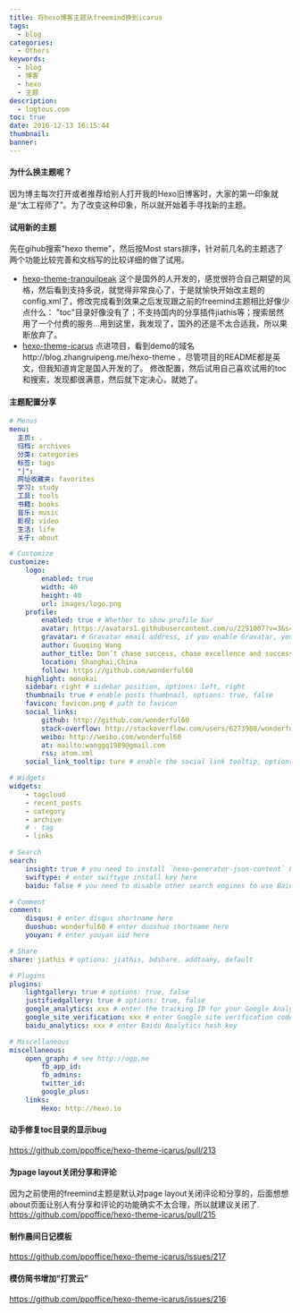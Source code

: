 ```yaml
---
title: 将hexo博客主题从freemind换到icarus
tags:
  - blog
categories:
  - Others
keywords:
  - blog
  - 博客
  - hexo
  - 主题
description:
  - logtous.com
toc: true
date: 2016-12-13 16:15:44
thumbnail:
banner:
---
```


#### 为什么换主题呢？
因为博主每次打开或者推荐给别人打开我的Hexo旧博客时，大家的第一印象就是“太工程师了”。为了改变这种印象，所以就开始着手寻找新的主题。

#### 试用新的主题
先在gihub搜索"hexo theme"，然后按Most stars排序，针对前几名的主题选了两个功能比较完善和文档写的比较详细的做了试用。
* [hexo-theme-tranquilpeak](https://github.com/LouisBarranqueiro/hexo-theme-tranquilpeak)
这个是国外的人开发的，感觉很符合自己期望的风格，然后看到支持多说，就觉得非常良心了，于是就愉快开始改主题的config.xml了，修改完成看到效果之后发现跟之前的freemind主题相比好像少点什么：
"toc"目录好像没有了；不支持国内的分享插件jiathis等；搜索居然用了一个付费的服务...用到这里，我发现了，国外的还是不太合适我，所以果断放弃了。
* [hexo-theme-icarus](https://github.com/ppoffice/hexo-theme-icarus)
点进项目，看到demo的域名http://blog.zhangruipeng.me/hexo-theme ，尽管项目的README都是英文，但我知道肯定是国人开发的了。
修改配置，然后试用自己喜欢试用的toc和搜索，发现都很满意，然后就下定决心，就她了。
<!-- more -->
#### 主题配置分享
``` yml
# Menus
menu:
  主页: .
  归档: archives
  分类: categories
  标签: tags
  "|":
  网址收藏夹: favorites
  学习: study
  工具: tools
  书籍: books
  音乐: music
  影视: video
  生活: life
  关于: about

# Customize
customize:
    logo:
        enabled: true
        width: 40
        height: 40
        url: images/logo.png
    profile:
        enabled: true # Whether to show profile bar
        avatar: https://avatars1.githubusercontent.com/u/2291007?v=3&s=400
        gravatar: # Gravatar email address, if you enable Gravatar, your avatar config will be overriden
        author: Guoqing Wang
        author_title: Don’t chase success, chase excellence and success will follow
        location: Shanghai,China
        follow: https://github.com/wonderful60
    highlight: monokai
    sidebar: right # sidebar position, options: left, right
    thumbnail: true # enable posts thumbnail, options: true, false
    favicon: favicon.png # path to favicon
    social_links:
        github: http://github.com/wonderful60
        stack-overflow: http://stackoverflow.com/users/6273980/wonderful60
        weibo: http://weibo.com/wonderful60
        at: mailto:wanggq1989@gmail.com
        rss: atom.xml
    social_link_tooltip: ture # enable the social link tooltip, options: true, false

# Widgets
widgets:
    - tagcloud
    - recent_posts
    - category
    - archive
    # - tag
    - links

# Search
search:
    insight: true # you need to install `hexo-generator-json-content` before using Insight Search
    swiftype: # enter swiftype install key here
    baidu: false # you need to disable other search engines to use Baidu search, options: true, false

# Comment
comment:
    disqus: # enter disqus shortname here
    duoshuo: wonderful60 # enter duoshuo shortname here
    youyan: # enter youyan uid here

# Share
share: jiathis # options: jiathis, bdshare, addtoany, default

# Plugins
plugins:
    lightgallery: true # options: true, false
    justifiedgallery: true # options: true, false
    google_analytics: xxx # enter the tracking ID for your Google Analytics
    google_site_verification: xxx # enter Google site verification code
    baidu_analytics: xxx # enter Baidu Analytics hash key

# Miscellaneous
miscellaneous:
    open_graph: # see http://ogp.me
        fb_app_id:
        fb_admins:
        twitter_id: 
        google_plus:
    links:
        Hexo: http://hexo.io
```

#### 动手修复toc目录的显示bug
https://github.com/ppoffice/hexo-theme-icarus/pull/213

#### 为page layout关闭分享和评论
因为之前使用的freemind主题是默认对page layout关闭评论和分享的，后面想想about页面让别人有分享和评论的功能确实不太合理，所以就建议关闭了.
https://github.com/ppoffice/hexo-theme-icarus/pull/215

#### 制作晨间日记模板
https://github.com/ppoffice/hexo-theme-icarus/issues/217

#### 模仿简书增加"打赏云"
https://github.com/ppoffice/hexo-theme-icarus/issues/216
